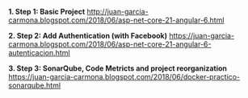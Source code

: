 
 **1. Step 1: Basic Project**
    http://juan-garcia-carmona.blogspot.com/2018/06/asp-net-core-21-angular-6.html
    
 **2. Step 2: Add Authentication (with Facebook)**
    https://juan-garcia-carmona.blogspot.com/2018/06/asp-net-core-21-angular-6-autenticacion.html
    
 **3. Step 3: SonarQube, Code Metricts and project reorganization**
    https://juan-garcia-carmona.blogspot.com/2018/06/docker-practico-sonarqube.html

